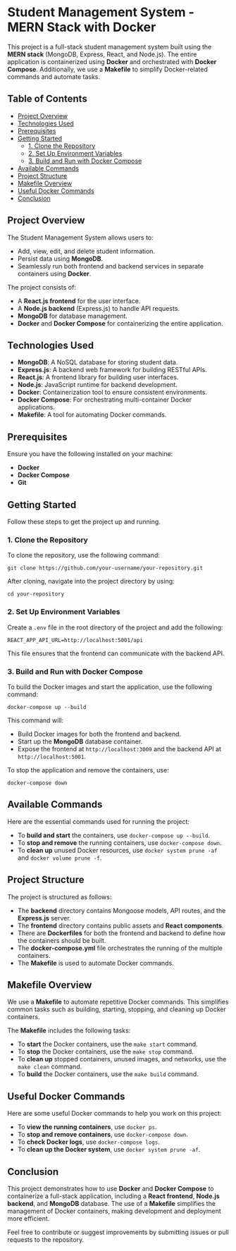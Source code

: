 # **Student Management System - MERN Stack with Docker**

This project is a full-stack student management system built using the **MERN stack** (MongoDB, Express, React, and Node.js). The entire application is containerized using **Docker** and orchestrated with **Docker Compose**. Additionally, we use a **Makefile** to simplify Docker-related commands and automate tasks.

## **Table of Contents**
- [Project Overview](#project-overview)
- [Technologies Used](#technologies-used)
- [Prerequisites](#prerequisites)
- [Getting Started](#getting-started)
  - [1. Clone the Repository](#1-clone-the-repository)
  - [2. Set Up Environment Variables](#2-set-up-environment-variables)
  - [3. Build and Run with Docker Compose](#3-build-and-run-with-docker-compose)
- [Available Commands](#available-commands)
- [Project Structure](#project-structure)
- [Makefile Overview](#makefile-overview)
- [Useful Docker Commands](#useful-docker-commands)
- [Conclusion](#conclusion)

## **Project Overview**
The Student Management System allows users to:
- Add, view, edit, and delete student information.
- Persist data using **MongoDB**.
- Seamlessly run both frontend and backend services in separate containers using **Docker**.

The project consists of:
- A **React.js frontend** for the user interface.
- A **Node.js backend** (Express.js) to handle API requests.
- **MongoDB** for database management.
- **Docker** and **Docker Compose** for containerizing the entire application.

## **Technologies Used**
- **MongoDB**: A NoSQL database for storing student data.
- **Express.js**: A backend web framework for building RESTful APIs.
- **React.js**: A frontend library for building user interfaces.
- **Node.js**: JavaScript runtime for backend development.
- **Docker**: Containerization tool to ensure consistent environments.
- **Docker Compose**: For orchestrating multi-container Docker applications.
- **Makefile**: A tool for automating Docker commands.

## **Prerequisites**
Ensure you have the following installed on your machine:
- **Docker**
- **Docker Compose**
- **Git**

## **Getting Started**

Follow these steps to get the project up and running.

### **1. Clone the Repository**
To clone the repository, use the following command:

`git clone https://github.com/your-username/your-repository.git`

After cloning, navigate into the project directory by using:

`cd your-repository`

### **2. Set Up Environment Variables**
Create a `.env` file in the root directory of the project and add the following:

`REACT_APP_API_URL=http://localhost:5001/api`

This file ensures that the frontend can communicate with the backend API.

### **3. Build and Run with Docker Compose**
To build the Docker images and start the application, use the following command:

`docker-compose up --build`

This command will:
- Build Docker images for both the frontend and backend.
- Start up the **MongoDB** database container.
- Expose the frontend at `http://localhost:3009` and the backend API at `http://localhost:5001`.

To stop the application and remove the containers, use:

`docker-compose down`

## **Available Commands**
Here are the essential commands used for running the project:

- To **build and start** the containers, use `docker-compose up --build`.
- To **stop and remove** the running containers, use `docker-compose down`.
- To **clean up** unused Docker resources, use `docker system prune -af` and `docker volume prune -f`.

## **Project Structure**
The project is structured as follows:

- The **backend** directory contains Mongoose models, API routes, and the **Express.js** server.
- The **frontend** directory contains public assets and **React components**.
- There are **Dockerfiles** for both the frontend and backend to define how the containers should be built.
- The **docker-compose.yml** file orchestrates the running of the multiple containers.
- The **Makefile** is used to automate Docker commands.

## **Makefile Overview**
We use a **Makefile** to automate repetitive Docker commands. This simplifies common tasks such as building, starting, stopping, and cleaning up Docker containers.

The **Makefile** includes the following tasks:
- To **start** the Docker containers, use the `make start` command.
- To **stop** the Docker containers, use the `make stop` command.
- To **clean up** stopped containers, unused images, and networks, use the `make clean` command.
- To **build** the Docker containers, use the `make build` command.

## **Useful Docker Commands**
Here are some useful Docker commands to help you work on this project:

- To **view the running containers**, use `docker ps`.
- To **stop and remove containers**, use `docker-compose down`.
- To **check Docker logs**, use `docker-compose logs`.
- To **clean up the Docker system**, use `docker system prune -af`.

## **Conclusion**
This project demonstrates how to use **Docker** and **Docker Compose** to containerize a full-stack application, including a **React frontend**, **Node.js backend**, and **MongoDB** database. The use of a **Makefile** simplifies the management of Docker containers, making development and deployment more efficient.

Feel free to contribute or suggest improvements by submitting issues or pull requests to the repository.



